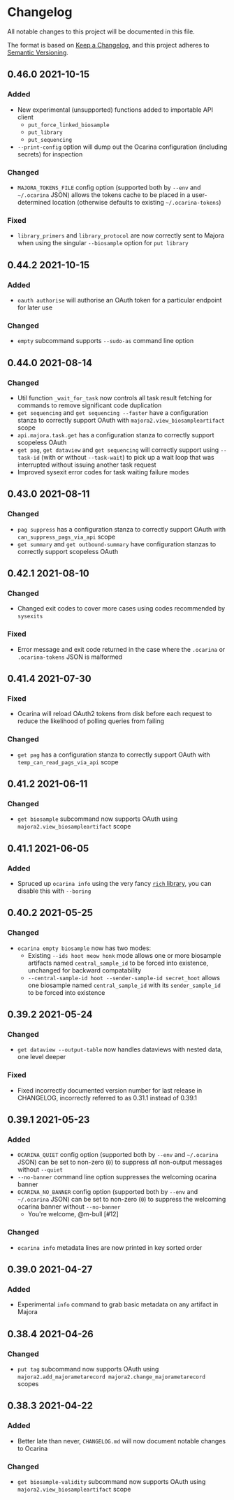 # Changelog
All notable changes to this project will be documented in this file.

The format is based on [Keep a Changelog](https://keepachangelog.com/en/1.0.0/),
and this project adheres to [Semantic Versioning](https://semver.org/spec/v2.0.0.html).

## 0.46.0 2021-10-15
### Added
* New experimental (unsupported) functions added to importable API client
    * `put_force_linked_biosample`
    * `put_library`
    * `put_sequencing`
* `--print-config` option will dump out the Ocarina configuration (including secrets) for inspection
### Changed
* `MAJORA_TOKENS_FILE` config option (supported both by `--env` and `~/.ocarina` JSON) allows the tokens cache to be placed in a user-determined location (otherwise defaults to existing `~/.ocarina-tokens`)
### Fixed
* `library_primers` and `library_protocol` are now correctly sent to Majora when using the singular `--biosample` option for `put library`

## 0.44.2 2021-10-15
### Added
* `oauth authorise` will authorise an OAuth token for a particular endpoint for later use
### Changed
* `empty` subcommand supports `--sudo-as` command line option

## 0.44.0 2021-08-14
### Changed
* Util function `_wait_for_task` now controls all task result fetching for commands to remove significant code duplication
* `get sequencing` and `get sequencing --faster` have a configuration stanza to correctly support OAuth with `majora2.view_biosampleartifact` scope
* `api.majora.task.get` has a configuration stanza to correctly support scopeless OAuth
* `get pag`, `get dataview` and `get sequencing` will correctly support using `--task-id` (with or without `--task-wait`) to pick up a wait loop that was interrupted without issuing another task request
* Improved sysexit error codes for task waiting failure modes

## 0.43.0 2021-08-11
### Changed
* `pag suppress` has a configuration stanza to correctly support OAuth with `can_suppress_pags_via_api` scope
* `get summary` and `get outbound-summary` have configuration stanzas to correctly support scopeless OAuth

## 0.42.1 2021-08-10
### Changed
* Changed exit codes to cover more cases using codes recommended by `sysexits`
### Fixed
* Error message and exit code returned in the case where the `.ocarina` or `.ocarina-tokens` JSON is malformed

## 0.41.4 2021-07-30
### Fixed
* Ocarina will reload OAuth2 tokens from disk before each request to reduce the likelihood of polling queries from failing
### Changed
* `get pag` has a configuration stanza to correctly support OAuth with `temp_can_read_pags_via_api` scope

## 0.41.2 2021-06-11
### Changed
* `get biosample` subcommand now supports OAuth using `majora2.view_biosampleartifact` scope

## 0.41.1 2021-06-05
### Added
* Spruced up `ocarina info` using the very fancy [`rich` library](https://github.com/willmcgugan/rich), you can disable this with `--boring`

## 0.40.2 2021-05-25
### Changed
* `ocarina empty biosample` now has two modes:
    * Existing `--ids hoot meow honk` mode allows one or more biosample artifacts named `central_sample_id` to be forced into existence, unchanged for backward compatability
    * `--central-sample-id hoot --sender-sample-id secret_hoot` allows one biosample named `central_sample_id` with its `sender_sample_id` to be forced into existence

## 0.39.2 2021-05-24
### Changed
* `get dataview --output-table` now handles dataviews with nested data, one level deeper

### Fixed
* Fixed incorrectly documented version number for last release in CHANGELOG, incorrectly referred to as 0.31.1 instead of 0.39.1

## 0.39.1 2021-05-23
### Added
* `OCARINA_QUIET` config option (supported both by `--env` and `~/.ocarina` JSON) can be set to non-zero (`0`) to suppress *all* non-output messages without `--quiet`
* `--no-banner` command line option suppresses the welcoming ocarina banner
* `OCARINA_NO_BANNER` config option (supported both by `--env` and `~/.ocarina` JSON) can be set to non-zero (`0`) to suppress the welcoming ocarina banner without `--no-banner`
    * You're welcome, @m-bull [#12]

### Changed
* `ocarina info` metadata lines are now printed in key sorted order

## 0.39.0 2021-04-27
### Added
* Experimental `info` command to grab basic metadata on any artifact in Majora

## 0.38.4 2021-04-26
### Changed
* `put tag` subcommand now supports OAuth using `majora2.add_majorametarecord majora2.change_majorametarecord` scopes

## 0.38.3 2021-04-22
### Added
* Better late than never, `CHANGELOG.md` will now document notable changes to Ocarina
### Changed
* `get biosample-validity` subcommand now supports OAuth using `majora2.view_biosampleartifact` scope
